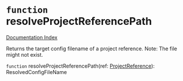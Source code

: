 # `function` resolveProjectReferencePath

[Documentation Index](../README.md)

Returns the target config filename of a project reference.
Note: The file might not exist.

`function` resolveProjectReferencePath(ref: [ProjectReference](../private.interface.ProjectReference/README.md)): ResolvedConfigFileName